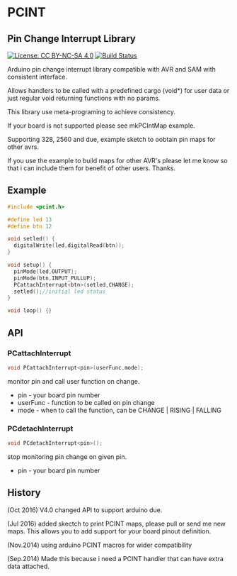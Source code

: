 # PCINT

## Pin Change Interrupt Library

[![License: CC BY-NC-SA 4.0](https://img.shields.io/badge/License-CC%20BY--NC--SA%204.0-lightgrey.svg)](http://creativecommons.org/licenses/by-nc-sa/4.0/)
[![Build Status](https://travis-ci.org/neu-rah/PCINT.svg?branch=master)](https://travis-ci.org/neu-rah/PCINT)


Arduino pin change interrupt library compatible with AVR and SAM with consistent interface.

Allows handlers to be called with a predefined cargo (void*) for user data or just regular void returning functions with no params.

This library use meta-programing to achieve consistency.

If your board is not supported please see mkPCIntMap example.

Supporting 328, 2560 and due, example sketch to oobtain pin maps for other avrs.

If you use the example to build maps for other AVR's please let me know so that i can include them for benefit of other users. Thanks.

## Example

```c++
#include <pcint.h>

#define led 13
#define btn 12

void setled() {
  digitalWrite(led,digitalRead(btn));
}

void setup() {
  pinMode(led,OUTPUT);
  pinMode(btn,INPUT_PULLUP);
  PCattachInterrupt<btn>(setled,CHANGE);
  setled();//initial led status
}

void loop() {}
```

## API

### PCattachInterrupt

```c++
void PCattachInterrupt<pin>(userFunc,mode);
```
monitor pin and call user function on change.

- pin - your board pin number
- userFunc - function to be called on pin change
- mode - when to call the function, can be CHANGE | RISING | FALLING

### PCdetachInterrupt

```c++
void PCdetachInterrupt<pin>();
```

stop monitoring pin change on given pin.

- pin - your board pin number

## History

(Oct 2016) V4.0 changed API to support arduino due.

(Jul 2016) added skectch to print PCINT maps, please pull or send me new maps.
This allows you to add support for your board pinout definition.

(Nov.2014) using arduino PCINT macros for wider compatibility

(Sep.2014) Made this because i need a PCINT handler that can have extra data attached.
